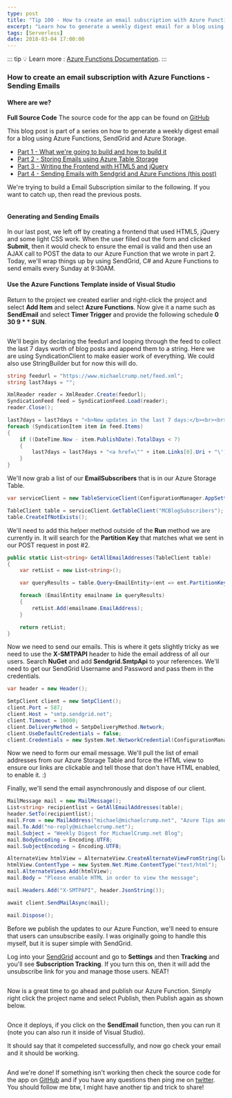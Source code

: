 ```yaml
---
type: post
title: "Tip 100 - How to create an email subscription with Azure Functions - sending emails"
excerpt: "Learn how to generate a weekly digest email for a blog using Azure Functions, SendGrid and Azure Storage"
tags: [Serverless]
date: 2018-03-04 17:00:00
---
```


::: tip
:bulb: Learn more : [Azure Functions Documentation](https://docs.microsoft.com/azure/azure-functions/?WT.mc_id=docs-azuredevtips-azureappsdev).
:::

### How to create an email subscription with Azure Functions - Sending Emails

#### Where are we?

**Full Source Code** The source code for the app can be found on [GitHub](https://github.com/mbcrump/EmailSubscription?WT.mc_id=github-azuredevtips-azureappsdev)


This blog post is part of a series on how to generate a weekly digest email for a blog using Azure Functions, SendGrid and Azure Storage.

* [Part 1 - What we're going to build and how to build it](https://microsoft.github.io/AzureTipsAndTricks/blog/tip97.html)
* [Part 2 - Storing Emails using Azure Table Storage](https://microsoft.github.io/AzureTipsAndTricks/blog/tip98.html)
* [Part 3 - Writing the Frontend with HTML5 and jQuery](https://microsoft.github.io/AzureTipsAndTricks/blog/tip99.html)
* [Part 4 - Sending Emails with Sendgrid and Azure Functions (this post)](https://microsoft.github.io/AzureTipsAndTricks/blog/tip100.html)

We're trying to build a Email Subscription similar to the following. If you want to catch up, then read the previous posts.

<img :src="$withBase('/files/emailsub1.png')">

#### Generating and Sending Emails

In our last post, we left off by creating a frontend that used HTML5, jQuery and some light CSS work. When the user filled out the form and clicked **Submit**, then it would check to ensure the email is valid and then use an AJAX call to POST the data to our Azure Function that we wrote in part 2. Today, we'll wrap things up by using SendGrid, C# and Azure Functions to send emails every Sunday at 9:30AM.

#### Use the Azure Functions Template inside of Visual Studio

Return to the project we created earlier and right-click the project and select **Add Item** and select **Azure Functions**. Now give it a name such as **SendEmail** and select **Timer Trigger** and provide the following schedule **0 30 9 * * SUN**.

<img :src="$withBase('/files/emailsub5.png')">

We'll begin by declaring the feedurl and looping through the feed to collect the last 7 days worth of blog posts and append them to a string. Here we are using SyndicationClient to make easier work of everything. We could also use StringBuilder but for now this will do.

```csharp
string feedurl = "https://www.michaelcrump.net/feed.xml";
string last7days = "";

XmlReader reader = XmlReader.Create(feedurl);
SyndicationFeed feed = SyndicationFeed.Load(reader);
reader.Close();

last7days = last7days + "<b>New updates in the last 7 days:</b><br><br>";
foreach (SyndicationItem item in feed.Items)
{
    if ((DateTime.Now - item.PublishDate).TotalDays < 7)
    {
        last7days = last7days + "<a href=\"" + item.Links[0].Uri + "\')">" + item.Title.Text + "</a><br>";
    }
}
```

We'll now grab a list of our **EmailSubscribers** that is in our Azure Storage Table.

```csharp
var serviceClient = new TableServiceClient(ConfigurationManager.AppSettings["TableStorageConnString"]);

TableClient table = serviceClient.GetTableClient("MCBlogSubscribers");
table.CreateIfNotExists();
```

We'll need to add this helper method outside of the **Run** method we are currently in. It will search for the **Partition Key** that matches what we sent in our POST request in post #2.

```csharp
public static List<string> GetAllEmailAddresses(TableClient table)
{
    var retList = new List<string>();

    var queryResults = table.Query<EmailEntity>(ent => ent.PartitionKey.Equals("SendEmailToReaders"));

    foreach (EmailEntity emailname in queryResults)
    {
        retList.Add(emailname.EmailAddress);
    }

    return retList;
}
```

Now we need to send our emails. This is where it gets slightly tricky as we need to use the **X-SMTPAPI** header to hide the email address of all our users. Search **NuGet** and add **Sendgrid.SmtpApi** to your references. We'll need to get our SendGrid Username and Password and pass them in the credentials.

```csharp
var header = new Header();

SmtpClient client = new SmtpClient();
client.Port = 587;
client.Host = "smtp.sendgrid.net";
client.Timeout = 10000;
client.DeliveryMethod = SmtpDeliveryMethod.Network;
client.UseDefaultCredentials = false;
client.Credentials = new System.Net.NetworkCredential(ConfigurationManager.AppSettings["SendGridUserName"], ConfigurationManager.AppSettings["SendGridSecret"]);
```

Now we need to form our email message. We'll pull the list of email addresses from our Azure Storage Table and force the HTML view to ensure our links are clickable and tell those that don't have HTML enabled, to enable it. :)

Finally, we'll send the email asynchronously and dispose of our client.

```csharp
MailMessage mail = new MailMessage();
List<string> recipientlist = GetAllEmailAddresses(table);
header.SetTo(recipientlist);
mail.From = new MailAddress("michael@michaelcrump.net", "Azure Tips and Tricks");
mail.To.Add("no-reply@michaelcrump.net");
mail.Subject = "Weekly Digest for MichaelCrump.net Blog";
mail.BodyEncoding = Encoding.UTF8;
mail.SubjectEncoding = Encoding.UTF8;

AlternateView htmlView = AlternateView.CreateAlternateViewFromString(last7days);
htmlView.ContentType = new System.Net.Mime.ContentType("text/html");
mail.AlternateViews.Add(htmlView);
mail.Body = "Please enable HTML in order to view the message";

mail.Headers.Add("X-SMTPAPI", header.JsonString());

await client.SendMailAsync(mail);

mail.Dispose();
```

Before we publish the updates to our Azure Function, we'll need to ensure that users can unsubscribe easily. I was originally going to handle this myself, but it is super simple with SendGrid.

Log into your [SendGrid](https://app.sendgrid.com/) account and go to **Settings** and then **Tracking** and you'll see **Subscription Tracking**. If you turn this on, then it will add the unsubscribe link for you and manage those users. NEAT!

<img :src="$withBase('/files/emailsubtracking.png')">

Now is a great time to go ahead and publish our Azure Function. Simply right click the project name and select Publish, then Publish again as shown below.

<img :src="$withBase('/files/emailsub8.png')">

Once it deploys, if you click on the **SendEmail** function, then you can run it (note you can also run it inside of Visual Studio).

It should say that it compeleted successfully, and now go check your email and it should be working.

<img :src="$withBase('/files/emailcompletedsuccessfully.png')">

And we're done! If something isn't working then check the source code for the app on [GitHub](https://github.com/mbcrump/EmailSubscription?WT.mc_id=github-azuredevtips-azureappsdev) and if you have any questions then ping me on [twitter](http://twitter.com/mbcrump?WT.mc_id=twitter-azuredevtips-azureappsdev). You should follow me btw, I might have another tip and trick to share!

